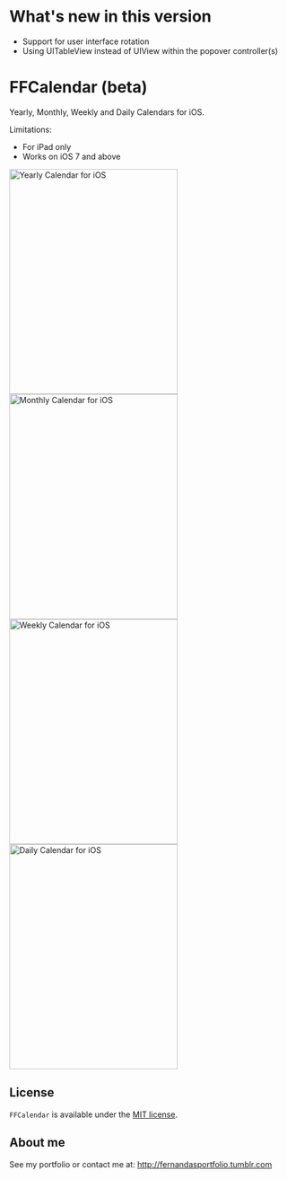 What's new in this version
==========

 - Support for user interface rotation 
 - Using UITableView instead of UIView within the popover controller(s)

FFCalendar (beta)
==========
Yearly, Monthly, Weekly and Daily Calendars for iOS.

Limitations: 

 - For iPad only
 - Works on iOS 7 and above

<img src="https://raw.githubusercontent.com/fggeraissate/FFCalendar/master/FFCalendar/FFCalendars/Util/Images/YearlyCalendar.png" alt="Yearly Calendar for iOS" width="300" height="401"/>
<img src="https://raw.githubusercontent.com/fggeraissate/FFCalendar/master/FFCalendar/FFCalendars/Util/Images/MonthlyCalendar.png" alt="Monthly Calendar for iOS" width="300" height="401"/>
<img src="https://raw.githubusercontent.com/fggeraissate/FFCalendar/master/FFCalendar/FFCalendars/Util/Images/WeeklyCalendar.png" alt="Weekly Calendar for iOS" width="300" height="401"/>
<img src="https://raw.githubusercontent.com/fggeraissate/FFCalendar/master/FFCalendar/FFCalendars/Util/Images/DailyCalendar.png" alt="Daily Calendar for iOS" width="300" height="401"/>

## License
`FFCalendar` is available under the [MIT license](https://github.com/fggeraissate/FFCalendar/blob/master/LICENSE).

## About me
See my portfolio or contact me at: http://fernandasportfolio.tumblr.com

